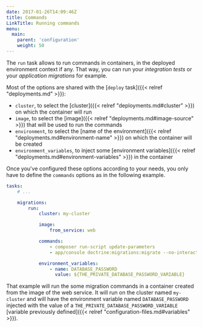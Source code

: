 ```yaml
---
date: 2017-01-26T14:09:46Z
title: Commands
LinkTitle: Running commands
menu:
  main:
    parent: 'configuration'
    weight: 50
---
```


The `run` task allows to run commands in containers, in the deployed environment context if any. That way, you can run your *integration tests* or your *application migrations* for example.

Most of the options are shared with the [`deploy` task]({{< relref "deployments.md" >}}):

* `cluster`, to select the [cluster]({{< relref "deployments.md#cluster" >}}) on which the container will run
* `image`, to select the [image]({{< relref "deployments.md#image-source" >}}) that will be used to run the commands
* `environment`, to select the [name of the environment]({{< relref "deployments.md#environment-name" >}}) on which the container will be created
* `environment_variables`, to inject some [environment variables]({{< relref "deployments.md#environment-variables" >}})  in the container

Once you've configured these options according to your needs, you only have to define the `commands` options as in the following example.

``` yaml
tasks:
    # ...

    migrations:
        run:
            cluster: my-cluster

            image:
                from_service: web

            commands:
                - composer run-script update-parameters
                - app/console doctrine:migrations:migrate --no-interaction

            environment_variables:
                - name: DATABASE_PASSWORD
                  value: ${THE_PRIVATE_DATABASE_PASSWORD_VARIABLE}
```
That example will run the some migration commands in a container created from the image of the web service. It will run on the cluster named `my-cluster` and will have the environment variable named `DATABASE_PASSWORD` injected with the value of a `THE_PRIVATE_DATABASE_PASSWORD_VARIABLE` [variable previously defined]({{< relref "configuration-files.md#variables" >}}).
